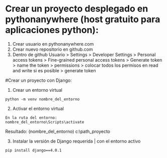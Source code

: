 # Crear un proyecto desplegado en pythonanywhere (host gratuito para aplicaciones python):
1. Crear usuario en pythonanywhere.com
2. Crear nuevo repositorio en github.com
3. Dentro de github Usuario >  Settings > Developer Settings > Personal access tokens > Fine-grained personal access tokens > Generate token > name the token > permissions > colocar todos los permisos en read and write si es posible > generate token

#Crear un proyecto con Django:
1. Crear un entorno virtual
```console
python -m venv nombre_del_entorno
```

2. Activar el entorno virtual
```console
En la ruta del entorno:
nombre_del_entorno\Scripts\activate
```
Resultado:
(nombre_del_entorno) c:\path_proyecto

3. Instalar la versión de Django requerida | con el entorno activo
```console
pip install django==4.0.1
```
